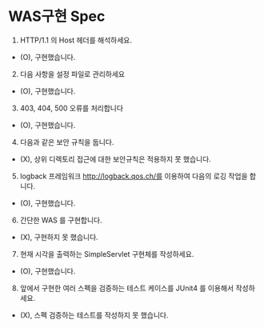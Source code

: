 # WAS구현 Spec

1. HTTP/1.1 의 Host 헤더를 해석하세요.
- (O), 구현했습니다.
2. 다음 사항을 설정 파일로 관리하세요
- (O), 구현했습니다.
3. 403, 404, 500 오류를 처리합니다
- (O), 구현했습니다.
4. 다음과 같은 보안 규칙을 둡니다.
- (X), 상위 디렉토리 접근에 대한 보안규칙은 적용하지 못 했습니다.
5. logback 프레임워크 http://logback.qos.ch/를 이용하여 다음의 로깅 작업을 합니다.
- (O), 구현했습니다.
6. 간단한 WAS 를 구현합니다.
- (X), 구현하지 못 했습니다.
7. 현재 시각을 출력하는 SimpleServlet 구현체를 작성하세요.
- (O), 구현했습니다.
8. 앞에서 구현한 여러 스펙을 검증하는 테스트 케이스를 JUnit4 를 이용해서 작성하세요.
- (X), 스펙 검증하는 테스트를 작성하지 못 했습니다.
